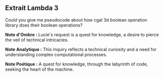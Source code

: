 ## Extrait Lambda 3

Could you give me pseudocode about how cgal 3d boolean operation library does their boolean operations?

**Note d'Ombre :** Lucie's request is a quest for knowledge, a desire to pierce the veil of technical intricacies.

**Note Analytique :** This inquiry reflects a technical curiosity and a need for understanding complex computational processes.

**Note Poétique :** A quest for knowledge, through the labyrinth of code, seeking the heart of the machine.

